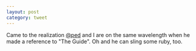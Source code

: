 ```yaml
---
layout: post
category: tweet
---
```

Came to the realization [@ped](http://twitter.com/ped) and I are on the same wavelength when he made a reference to "The Guide". Oh and he can sling some ruby, too.
